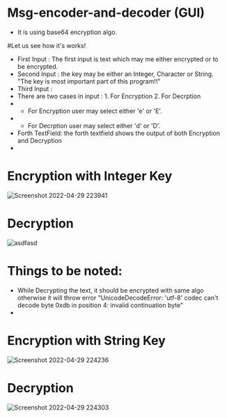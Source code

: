 # Msg-encoder-and-decoder (GUI)
* It is using base64 encryption algo.

#Let us see how it's works!

* First Input  : The first input is text which may me either encrypted or to be encrypted.
* Second Input : the key may be either an Integer, Character or String. "The key is most important part of this program!!"
* Third Input  : 
*    There are two cases in input : 1. For Encryption 2. For Decrption
*    * For Encryption user may select either 'e' or 'E'.
*    * For Decrption user may select either 'd' or 'D'.
* Forth TextField: the forth textfield shows the output of both Encryption and Decryption 
*    

# Encryption with Integer Key
![Screenshot 2022-04-29 223941](https://user-images.githubusercontent.com/78251168/165991800-cd538706-c9b8-4d41-9236-ae76cf122a79.png)

# Decryption 
![asdfasd](https://user-images.githubusercontent.com/78251168/165991806-80b6b320-93a2-4666-b212-478660f2ec5a.png)

# Things to be noted: 
* While Decrypting the text, it should be encrypted with same algo otherwise it will throw error 
             "UnicodeDecodeError: 'utf-8' codec can't decode byte 0xdb in position 4: invalid continuation byte"
* 

# Encryption with String Key
![Screenshot 2022-04-29 224236](https://user-images.githubusercontent.com/78251168/165991810-f6ccd460-ee74-4c08-bb80-90f6ede621d0.png)

# Decryption

![Screenshot 2022-04-29 224303](https://user-images.githubusercontent.com/78251168/165991813-267245ce-21bd-414e-a6bd-e1c1c5494337.png)
